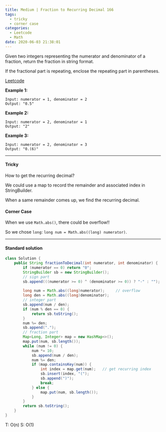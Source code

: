 ```yaml
---
title: Medium | Fraction to Recurring Decimal 166
tags:
  - tricky
  - corner case
categories:
  - Leetcode
  - Math
date: 2020-06-03 21:38:01
---
```


Given two integers representing the numerator and denominator of a fraction, return the fraction in string format.

If the fractional part is repeating, enclose the repeating part in parentheses.

[Leetcode](https://leetcode.com/problems/fraction-to-recurring-decimal/)

<!--more-->

**Example 1:**

```
Input: numerator = 1, denominator = 2
Output: "0.5"
```

**Example 2:**

```
Input: numerator = 2, denominator = 1
Output: "2"
```

**Example 3:**

```
Input: numerator = 2, denominator = 3
Output: "0.(6)"
```

---

#### Tricky 

How to get the recurring decimal?

We could use a map to record the remainder and associated index in StringBuilder.

When a same remainder comes up, we find the recurring decimal.

#### Corner Case

When we use `Math.abs()`, there could be overflow!!

So we chose `long`: `long num = Math.abs((long) numerator)`.

---

#### Standard solution  

```java
class Solution {
    public String fractionToDecimal(int numerator, int denominator) {
        if (numerator == 0) return "0";
        StringBuilder sb = new StringBuilder();
        // sign part
        sb.append(((numerator >= 0) ^ (denominator >= 0)) ? "-" : "");  
        
        long num = Math.abs((long)numerator);     // overflow
        long den = Math.abs((long)denominator);
        // integer part
        sb.append(num / den);                                      
        if (num % den == 0) {
            return sb.toString();
        }
        num %= den;
        sb.append(".");
        // fraction part
        Map<Long, Integer> map = new HashMap<>();
        map.put(num, sb.length());
        while (num != 0) {
            num *= 10;
            sb.append(num / den);
            num %= den;
            if (map.containsKey(num)) {
                int index = map.get(num);   // get recurring index
                sb.insert(index, "(");
                sb.append(")");
                break;
            } else {
                map.put(num, sb.length());
            }
        }
        return sb.toString();
    }
}
```

T: O(n)		S: O(1)

